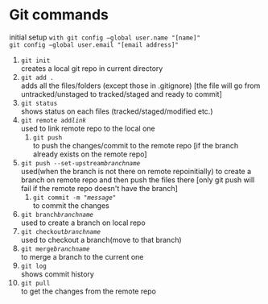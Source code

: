 # Git commands

initial setup `with git config –global user.name "[name]"`<br>
              `git config –global user.email "[email address]"`

1. `git init`<br>
    creates a local git repo in current directory
1. `git add .`<br>
    adds all the files/folders (except those in .gitignore) [the file will go from untracked/unstaged to tracked/staged and ready to commit]
1. `git status`<br>
    shows status on each files (tracked/staged/modified etc.)
1. `git remote add`*`link`*<br>
    used to link remote repo to the local one
    1. `git push`<br>
    to push the changes/commit to the remote repo [if the branch already exists on the remote repo]
1. `git push --set-upstream`*`branchname`*<br>
    used(when the branch is not there on remote repoinitially) to create a branch on remote repo and then push the files there [only git push will fail if the remote repo doesn't have the branch]
    1. `git commit -m`*` "message"`*<br>
    to commit the changes
1. `git branch`*`branchname`*<br>
    used to create a branch on local repo
1.  `git checkout`*`branchname`*<br>
    used to checkout a branch(move to that branch)
1. `git merge`*`branchname`*<br>
    to merge a branch to the current one
1. `git log`<br>
    shows commit history
1. `git pull`<br>
    to get the changes from the remote repo